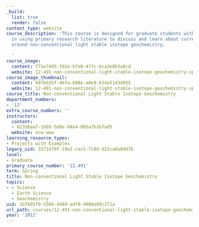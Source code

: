 ```yaml
---
_build:
  list: true
  render: false
content_type: website
course_description: 'This course is designed for graduate students with an interest
  in using primary research literature to discuss and learn about current research
  around non-conventional light stable isotope geochemistry.

  '
course_image:
  content: f71e7405-f02e-b7e0-477c-6ca3e8b3a8cd
  website: 12-491-non-conventional-light-stable-isotope-geochemistry-spring-2012
course_image_thumbnail:
  content: 947b635f-46fa-688e-a8e9-634a5143d935
  website: 12-491-non-conventional-light-stable-isotope-geochemistry-spring-2012
course_title: Non-conventional Light Stable Isotope Geochemistry
department_numbers:
- '12'
extra_course_numbers: ''
instructors:
  content:
  - 82356aa7-1b69-5d8e-04e4-065a7b1b7ad5
  website: ocw-www
learning_resource_types:
- Projects with Examples
legacy_uid: 3371470f-19e2-cac5-7c88-d21ca8a0dd7b
level:
- Graduate
primary_course_number: '12.491'
term: Spring
title: Non-conventional Light Stable Isotope Geochemistry
topics:
- - Science
  - Earth Science
  - Geochemistry
uid: 2b7605f9-5506-4489-adf0-4068a89c271a
url_path: courses/12-491-non-conventional-light-stable-isotope-geochemistry-spring-2012
year: '2012'
---
```

